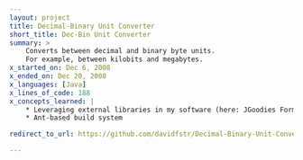 ```yaml
---
layout: project
title: Decimal-Binary Unit Converter
short_title: Dec-Bin Unit Converter
summary: >
    Converts between decimal and binary byte units.
    For example, between kilobits and megabytes.
x_started_on: Dec 6, 2008
x_ended_on: Dec 20, 2008
x_languages: [Java]
x_lines_of_code: 188
x_concepts_learned: |
    * Leveraging external libraries in my software (here: JGoodies Forms)
    * Ant-based build system

redirect_to_url: https://github.com/davidfstr/Decimal-Binary-Unit-Converter#readme

---
```

